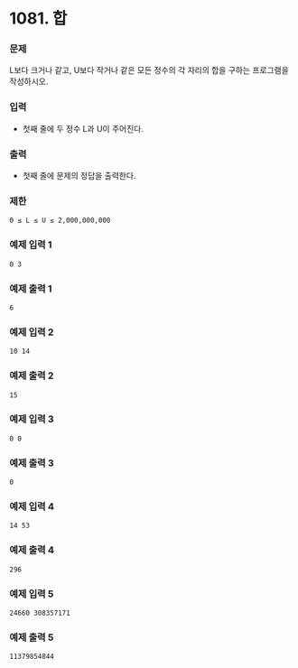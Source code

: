 # 1081. 합

### 문제
L보다 크거나 같고, U보다 작거나 같은 모든 정수의 각 자리의 합을 구하는 프로그램을 작성하시오.

### 입력
- 첫째 줄에 두 정수 L과 U이 주어진다.

### 출력
- 첫째 줄에 문제의 정답을 출력한다.

### 제한
```
0 ≤ L ≤ U ≤ 2,000,000,000
```
### 예제 입력 1 
```
0 3
```
### 예제 출력 1 
```
6
```
### 예제 입력 2 
```
10 14
```
### 예제 출력 2
```
15
```
### 예제 입력 3 
```
0 0
```
### 예제 출력 3 
```
0
```
### 예제 입력 4
```
14 53
```
### 예제 출력 4 
```
296
```
### 예제 입력 5 
```
24660 308357171
```
### 예제 출력 5 
```
11379854844
```
